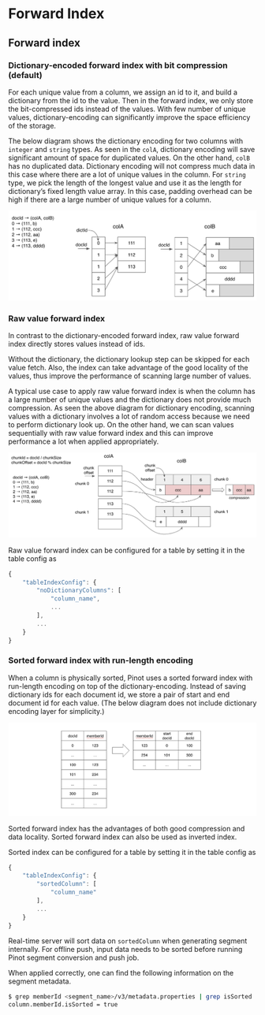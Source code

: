 # Forward Index

## Forward index

### Dictionary-encoded forward index with bit compression \(default\)

For each unique value from a column, we assign an id to it, and build a dictionary from the id to the value. Then in the forward index, we only store the bit-compressed ids instead of the values. With few number of unique values, dictionary-encoding can significantly improve the space efficiency of the storage.

The below diagram shows the dictionary encoding for two columns with `integer` and `string` types. As seen in the `colA`, dictionary encoding will save significant amount of space for duplicated values. On the other hand, `colB` has no duplicated data. Dictionary encoding will not compress much data in this case where there are a lot of unique values in the column. For `string` type, we pick the length of the longest value and use it as the length for dictionary’s fixed length value array. In this case, padding overhead can be high if there are a large number of unique values for a column.

![](../../.gitbook/assets/dictionary.png)

### Raw value forward index

In contrast to the dictionary-encoded forward index, raw value forward index directly stores values instead of ids.

Without the dictionary, the dictionary lookup step can be skipped for each value fetch. Also, the index can take advantage of the good locality of the values, thus improve the performance of scanning large number of values.

A typical use case to apply raw value forward index is when the column has a large number of unique values and the dictionary does not provide much compression. As seen the above diagram for dictionary encoding, scanning values with a dictionary involves a lot of random access because we need to perform dictionary look up. On the other hand, we can scan values sequentially with raw value forward index and this can improve performance a lot when applied appropriately.

![](../../.gitbook/assets/no-dictionary.png)

Raw value forward index can be configured for a table by setting it in the table config as

```javascript
{
    "tableIndexConfig": {
        "noDictionaryColumns": [
            "column_name",
            ...
        ],
        ...
    }
}
```

### Sorted forward index with run-length encoding

When a column is physically sorted, Pinot uses a sorted forward index with run-length encoding on top of the dictionary-encoding. Instead of saving dictionary ids for each document id, we store a pair of start and end document id for each value. \(The below diagram does not include dictionary encoding layer for simplicity.\)

![](../../.gitbook/assets/sorted-forward.png)

Sorted forward index has the advantages of both good compression and data locality. Sorted forward index can also be used as inverted index.

Sorted index can be configured for a table by setting it in the table config as

```javascript
{
    "tableIndexConfig": {
        "sortedColumn": [
            "column_name"
        ],
        ...
    }
}
```

Real-time server will sort data on `sortedColumn` when generating segment internally. For offline push, input data needs to be sorted before running Pinot segment conversion and push job.

When applied correctly, one can find the following information on the segment metadata.

```bash
$ grep memberId <segment_name>/v3/metadata.properties | grep isSorted
column.memberId.isSorted = true
```

## 

